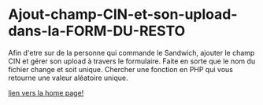 # Ajout-champ-CIN-et-son-upload-dans-la-FORM-DU-RESTO
Afin d'etre sur de la personne qui commande le Sandwich, ajouter le champ CIN et gérer son upload à travers le formulaire.  Faite en sorte que le nom du fichier change et soit unique.  Chercher une fonction en PHP qui vous retourne une valeur aléatoire unique.




<a href="https://comgoon.github.io/Ajout-champ-CIN-et-son-upload-dans-la-FORM-DU-RESTO/">lien vers la home page!</a>

